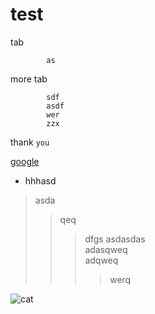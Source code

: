 # test
tab 

            as
more tab

            sdf
            asdf
            wer
            zzx
thank `you`

[google](https://www.google.com/?client=safari "here is google")

* hhhasd<br>
>asda
>>qeq
>>>dfgs
>>>asdasdas<br>
>>>adasqweq<br>
>>>adqweq<br>
>>>>werq

![cat](https://www.google.com/url?sa=i&url=https%3A%2F%2Fpets.webmd.com%2Fcats%2Fcat-vaccines&psig=AOvVaw0Br9rB2s4Sh4puliZ1TNB7&ust=1608500177012000&source=images&cd=vfe&ved=0CAIQjRxqFwoTCPCMvKCA2-0CFQAAAAAdAAAAABAD "cat")
